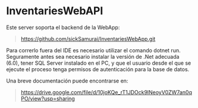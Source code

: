 # InventariesWebAPI
Este server soporta el backend de la WebApp:
> https://github.com/sickSamurai/InventariesWebApp.git

Para correrlo fuera del IDE es necesario utilizar el comando dotnet run. Seguramente antes sea necesario instalar la versión de .Net adecuada (6.0), tener SQL Server instalado en el PC, y que el usuario desde el que se ejecute el proceso tenga permisos de autenticación para la base de datos.

Una breve documentación puede encontrarse en:
> https://drive.google.com/file/d/10joKQe_rT1JDOck9lNeoyV0ZW7an0qPO/view?usp=sharing
